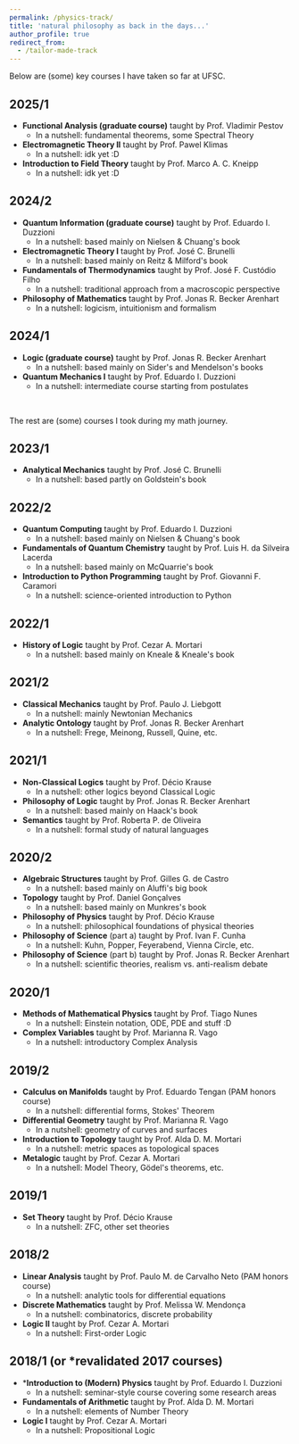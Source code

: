 ```yaml
---
permalink: /physics-track/
title: 'natural philosophy as back in the days...'
author_profile: true
redirect_from: 
  - /tailor-made-track
---
```


Below are (some) key courses I have taken so far at UFSC.

## 2025/1
- **Functional Analysis (graduate course)** taught by Prof. Vladimir Pestov  
  - In a nutshell: fundamental theorems, some Spectral Theory  
- **Electromagnetic Theory II** taught by Prof. Pawel Klimas  
  - In a nutshell: idk yet :D  
- **Introduction to Field Theory** taught by Prof. Marco A. C. Kneipp  
  - In a nutshell: idk yet :D  

## 2024/2
- **Quantum Information (graduate course)** taught by Prof. Eduardo I. Duzzioni  
  - In a nutshell: based mainly on Nielsen & Chuang's book
- **Electromagnetic Theory I** taught by Prof. José C. Brunelli  
  - In a nutshell: based mainly on Reitz & Milford's book
- **Fundamentals of Thermodynamics** taught by Prof. José F. Custódio Filho  
  - In a nutshell: traditional approach from a macroscopic perspective  
- **Philosophy of Mathematics** taught by Prof. Jonas R. Becker Arenhart  
  - In a nutshell: logicism, intuitionism and formalism 

## 2024/1
- **Logic (graduate course)** taught by Prof. Jonas R. Becker Arenhart  
  - In a nutshell: based mainly on Sider's and Mendelson's books  
- **Quantum Mechanics I** taught by Prof. Eduardo I. Duzzioni  
  - In a nutshell: intermediate course starting from postulates  

&nbsp;

The rest are (some) courses I took during my math journey.

## 2023/1
- **Analytical Mechanics** taught by Prof. José C. Brunelli  
  - In a nutshell: based partly on Goldstein's book  

## 2022/2
- **Quantum Computing** taught by Prof. Eduardo I. Duzzioni  
  - In a nutshell: based mainly on Nielsen & Chuang's book  
- **Fundamentals of Quantum Chemistry** taught by Prof. Luis H. da Silveira Lacerda  
  - In a nutshell: based mainly on McQuarrie's book  
- **Introduction to Python Programming** taught by Prof. Giovanni F. Caramori  
  - In a nutshell: science-oriented introduction to Python  

## 2022/1
- **History of Logic** taught by Prof. Cezar A. Mortari  
  - In a nutshell: based mainly on Kneale & Kneale's book  

## 2021/2
- **Classical Mechanics** taught by Prof. Paulo J. Liebgott  
  - In a nutshell: mainly Newtonian Mechanics  
- **Analytic Ontology** taught by Prof. Jonas R. Becker Arenhart  
  - In a nutshell: Frege, Meinong, Russell, Quine, etc.  

## 2021/1
- **Non-Classical Logics** taught by Prof. Décio Krause  
  - In a nutshell: other logics beyond Classical Logic
- **Philosophy of Logic** taught by Prof. Jonas R. Becker Arenhart  
  - In a nutshell: based mainly on Haack's book    
- **Semantics** taught by Prof. Roberta P. de Oliveira  
  - In a nutshell: formal study of natural languages  

## 2020/2
- **Algebraic Structures** taught by Prof. Gilles G. de Castro  
  - In a nutshell: based mainly on Aluffi's big book
- **Topology** taught by Prof. Daniel Gonçalves  
  - In a nutshell: based mainly on Munkres's book
- **Philosophy of Physics** taught by Prof. Décio Krause  
  - In a nutshell: philosophical foundations of physical theories
- **Philosophy of Science** (part a) taught by Prof. Ivan F. Cunha  
  - In a nutshell: Kuhn, Popper, Feyerabend, Vienna Circle, etc.
- **Philosophy of Science** (part b) taught by Prof. Jonas R. Becker Arenhart  
  - In a nutshell: scientific theories, realism vs. anti-realism debate

## 2020/1
- **Methods of Mathematical Physics** taught by Prof. Tiago Nunes  
  - In a nutshell: Einstein notation, ODE, PDE and stuff :D  
- **Complex Variables** taught by Prof. Marianna R. Vago  
  - In a nutshell: introductory Complex Analysis

## 2019/2
- **Calculus on Manifolds** taught by Prof. Eduardo Tengan (PAM honors course)
  - In a nutshell: differential forms, Stokes' Theorem
- **Differential Geometry** taught by Prof. Marianna R. Vago  
  - In a nutshell: geometry of curves and surfaces  
- **Introduction to Topology** taught by Prof. Alda D. M. Mortari
  - In a nutshell: metric spaces as topological spaces
- **Metalogic** taught by Prof. Cezar A. Mortari  
  - In a nutshell: Model Theory, Gödel's theorems, etc. 

## 2019/1
- **Set Theory** taught by Prof. Décio Krause  
  - In a nutshell: ZFC, other set theories

## 2018/2
- **Linear Analysis** taught by Prof. Paulo M. de Carvalho Neto (PAM honors course)
  - In a nutshell: analytic tools for differential equations  
- **Discrete Mathematics** taught by Prof. Melissa W. Mendonça  
  - In a nutshell: combinatorics, discrete probability
- **Logic II** taught by Prof. Cezar A. Mortari  
  - In a nutshell: First-order Logic  

## 2018/1 (or *revalidated 2017 courses)
- ***Introduction to (Modern) Physics** taught by Prof. Eduardo I. Duzzioni
  - In a nutshell: seminar-style course covering some research areas
- **Fundamentals of Arithmetic** taught by Prof. Alda D. M. Mortari
  - In a nutshell: elements of Number Theory
- **Logic I** taught by Prof. Cezar A. Mortari  
  - In a nutshell: Propositional Logic
